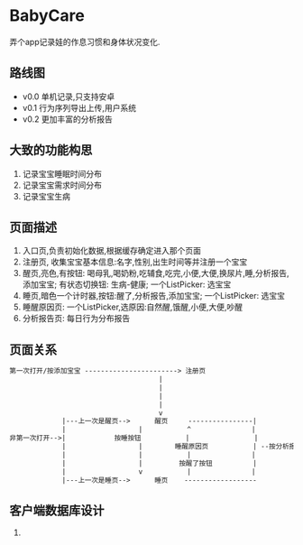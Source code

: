 # BabyCare

弄个app记录娃的作息习惯和身体状况变化.

## 路线图

+ v0.0 单机记录,只支持安卓
+ v0.1 行为序列导出上传,用户系统
+ v0.2 更加丰富的分析报告


## 大致的功能构思

1. 记录宝宝睡眠时间分布
2. 记录宝宝需求时间分布
3. 记录宝宝生病

## 页面描述

1. 入口页,负责初始化数据,根据缓存确定进入那个页面
2. 注册页, 收集宝宝基本信息:名字,性别,出生时间等并注册一个宝宝
3. 醒页,亮色,有按钮: 喝母乳,喝奶粉,吃辅食,吃完,小便,大便,换尿片,睡,分析报告,添加宝宝; 有状态切换钮: 生病-健康; 一个ListPicker: 选宝宝
4. 睡页,暗色一个计时器,按钮:醒了,分析报告,添加宝宝; 一个ListPicker: 选宝宝
5. 睡醒原因页: 一个ListPicker,选原因:自然醒,饿醒,小便,大便,吵醒
6. 分析报告页: 每日行为分布报告

## 页面关系

```txt
第一次打开/按添加宝宝 -----------------------> 注册页
                                     |
                                     |
                                     |
                                     |
                                     v
             |---上一次是醒页-->      醒页     ----------------|
             |                  |           ^               |
非第一次打开-->|            按睡按钮           |                |
             |                  |        睡醒原因页           | --按分析报告按钮 --> 分析报告页
             |                  |           |               |
             |                  |         按醒了按钮          |
             |                  v           |               |
             |---上一次是睡页-->      睡页    ------------------

```

## 客户端数据库设计

1. 

